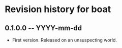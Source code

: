 # Revision history for boat

## 0.1.0.0  -- YYYY-mm-dd

* First version. Released on an unsuspecting world.
